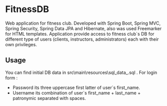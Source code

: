 # FitnessDB
Web application for fitness club.
Developed with Spring Boot, Spring MVC, Spring Security, Spring Data JPA and Hibernate, also was used Freemarker for HTML templates.
Application provide access to fitness club`s DB for different type of users (clients, instructors, administrators) each with their own privileges.
## Usage
You can find initial DB data in src\main\resources\sql\_data_.sql . 
For login form : 
 - Password its three uppercase first latter of user`s first_name.
 - Username its combination of user`s first_name + last_name + patronymic separated with spaces.
